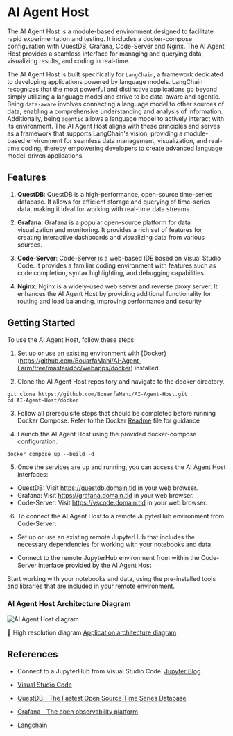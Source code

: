 # AI Agent Host

The AI Agent Host is a module-based environment designed to facilitate rapid experimentation and testing. It includes a docker-compose configuration with QuestDB, Grafana, Code-Server and Nginx. The AI Agent Host provides a seamless interface for managing and querying data, visualizing results, and coding in real-time.

The AI Agent Host is built specifically for `LangChain`, a framework dedicated to developing applications powered by language models. LangChain recognizes that the most powerful and distinctive applications go beyond simply utilizing a language model and strive to be data-aware and agentic. Being `data-aware` involves connecting a language model to other sources of data, enabling a comprehensive understanding and analysis of information. Additionally, being `agentic` allows a language model to actively interact with its environment. The AI Agent Host aligns with these principles and serves as a framework that supports LangChain's vision, providing a module-based environment for seamless data management, visualization, and real-time coding, thereby empowering developers to create advanced language model-driven applications.

## Features

1. **QuestDB**: QuestDB is a high-performance, open-source time-series database. It allows for efficient storage and querying of time-series data, making it ideal for working with real-time data streams.

2. **Grafana**: Grafana is a popular open-source platform for data visualization and monitoring. It provides a rich set of features for creating interactive dashboards and visualizing data from various sources.

3. **Code-Server**: Code-Server is a web-based IDE based on Visual Studio Code. It provides a familiar coding environment with features such as code completion, syntax highlighting, and debugging capabilities.

4. **Nginx**: Nginx is a widely-used web server and reverse proxy server. It enhances the AI Agent Host by providing additional functionality for routing and load balancing, improving performance and security

## Getting Started

To use the AI Agent Host, follow these steps:

1. Set up or use an existing environment with [Docker}(https://github.com/BouarfaMahi/AI-Agent-Farm/tree/master/doc/webapps/docker) installed.

2. Clone the AI Agent Host repository and navigate to the docker directory.
```
git clone https://github.com/BouarfaMahi/AI-Agent-Host.git
cd AI-Agent-Host/docker

```

3. Follow all prerequisite steps that should be completed before running Docker Compose. Refer to the Docker [Readme](https://github.com/BouarfaMahi/AI-Agent-Host/tree/main/docker) file for guidance


4. Launch the AI Agent Host using the provided docker-compose configuration.

```
docker compose up --build -d

```

5. Once the services are up and running, you can access the AI Agent Host interfaces:

- QuestDB: Visit https://questdb.domain.tld in your web browser.
- Grafana: Visit https://grafana.domain.tld in your web browser.
- Code-Server: Visit https://vscode.domain.tld in your web browser.

6. To connect the AI Agent Host to a remote JupyterHub environment from Code-Server:

- Set up or use an existing remote JupyterHub that includes the necessary dependencies for working with your notebooks and data.

- Connect to the remote JupyterHub environment from within the Code-Server interface provided by the AI Agent Host

Start working with your notebooks and data, using the pre-installed tools and libraries that are included in your remote environment.


### AI Agent Host Architecture Diagram

 ![AI Agent Host diagram](./ai-agent-host-diagram.png)
 
:pencil: High resolution diagram [Application architecture diagram](https://raw.githubusercontent.com/BouarfaMahi/AI-Agent-Host/master/ai-agent-host-diagram.png)



## References


- Connect to a JupyterHub from Visual Studio Code. [Jupyter Blog](https://blog.jupyter.org/connect-to-a-jupyterhub-from-visual-studio-code-ed7ed3a31bcb)

- [Visual Studio Code](https://code.visualstudio.com/)

- [QuestDB - The Fastest Open Source Time Series Database](https://questdb.io/)

- [Grafana - The open observability platform](https://grafana.com/)

- [Langchain](https://python.langchain.com)

